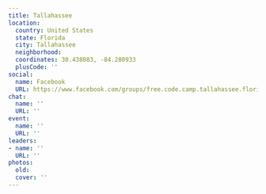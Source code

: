 ```yaml
---
title: Tallahassee
location:
  country: United States
  state: Florida
  city: Tallahassee
  neighborhood: 
  coordinates: 30.438083, -84.280933
  plusCode: ''
social:
  name: Facebook
  URL: https://www.facebook.com/groups/free.code.camp.tallahassee.florida
chat:
  name: ''
  URL: ''
event:
  name: ''
  URL: ''
leaders:
- name: ''
  URL: ''
photos:
  old: 
  cover: ''
---
```

